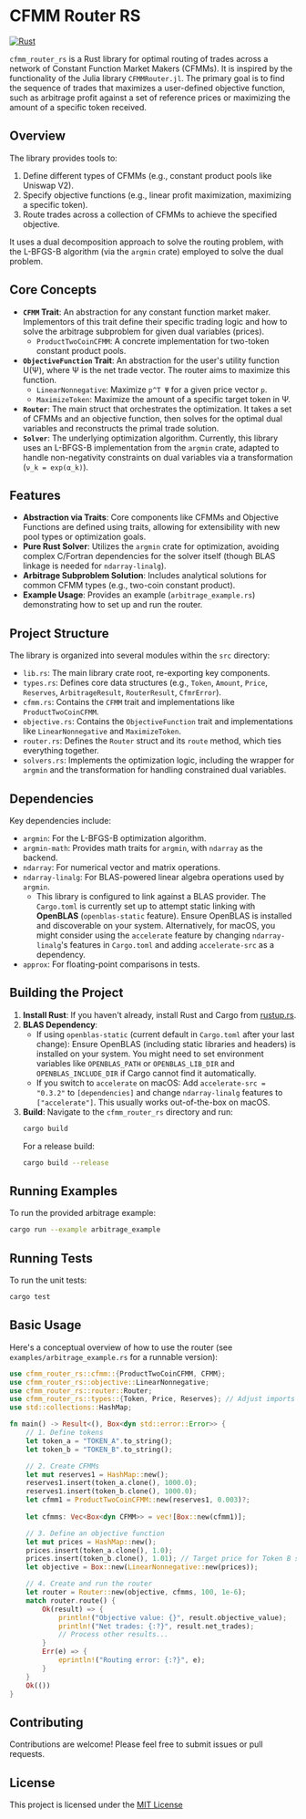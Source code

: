 

# CFMM Router RS

[![Rust](https://github.com/mtroym/CFMMRouter-rs/actions/workflows/rust.yml/badge.svg)](https://github.com/mtroym/CFMMRouter-rs/actions/workflows/rust.yml)

`cfmm_router_rs` is a Rust library for optimal routing of trades across a network of Constant Function Market Makers (CFMMs). It is inspired by the functionality of the Julia library `CFMMRouter.jl`. The primary goal is to find the sequence of trades that maximizes a user-defined objective function, such as arbitrage profit against a set of reference prices or maximizing the amount of a specific token received.

## Overview

The library provides tools to:
1.  Define different types of CFMMs (e.g., constant product pools like Uniswap V2).
2.  Specify objective functions (e.g., linear profit maximization, maximizing a specific token).
3.  Route trades across a collection of CFMMs to achieve the specified objective.

It uses a dual decomposition approach to solve the routing problem, with the L-BFGS-B algorithm (via the `argmin` crate) employed to solve the dual problem.

## Core Concepts

-   **`CFMM` Trait**: An abstraction for any constant function market maker. Implementors of this trait define their specific trading logic and how to solve the arbitrage subproblem for given dual variables (prices).
    -   `ProductTwoCoinCFMM`: A concrete implementation for two-token constant product pools.
-   **`ObjectiveFunction` Trait**: An abstraction for the user's utility function U(Ψ), where Ψ is the net trade vector. The router aims to maximize this function.
    -   `LinearNonnegative`: Maximize `p^T Ψ` for a given price vector `p`.
    -   `MaximizeToken`: Maximize the amount of a specific target token in Ψ.
-   **`Router`**: The main struct that orchestrates the optimization. It takes a set of CFMMs and an objective function, then solves for the optimal dual variables and reconstructs the primal trade solution.
-   **`Solver`**: The underlying optimization algorithm. Currently, this library uses an L-BFGS-B implementation from the `argmin` crate, adapted to handle non-negativity constraints on dual variables via a transformation (`ν_k = exp(α_k)`).

## Features

-   **Abstraction via Traits**: Core components like CFMMs and Objective Functions are defined using traits, allowing for extensibility with new pool types or optimization goals.
-   **Pure Rust Solver**: Utilizes the `argmin` crate for optimization, avoiding complex C/Fortran dependencies for the solver itself (though BLAS linkage is needed for `ndarray-linalg`).
-   **Arbitrage Subproblem Solution**: Includes analytical solutions for common CFMM types (e.g., two-coin constant product).
-   **Example Usage**: Provides an example (`arbitrage_example.rs`) demonstrating how to set up and run the router.

## Project Structure

The library is organized into several modules within the `src` directory:

-   `lib.rs`: The main library crate root, re-exporting key components.
-   `types.rs`: Defines core data structures (e.g., `Token`, `Amount`, `Price`, `Reserves`, `ArbitrageResult`, `RouterResult`, `CfmrError`).
-   `cfmm.rs`: Contains the `CFMM` trait and implementations like `ProductTwoCoinCFMM`.
-   `objective.rs`: Contains the `ObjectiveFunction` trait and implementations like `LinearNonnegative` and `MaximizeToken`.
-   `router.rs`: Defines the `Router` struct and its `route` method, which ties everything together.
-   `solvers.rs`: Implements the optimization logic, including the wrapper for `argmin` and the transformation for handling constrained dual variables.

## Dependencies

Key dependencies include:
-   `argmin`: For the L-BFGS-B optimization algorithm.
-   `argmin-math`: Provides math traits for `argmin`, with `ndarray` as the backend.
-   `ndarray`: For numerical vector and matrix operations.
-   `ndarray-linalg`: For BLAS-powered linear algebra operations used by `argmin`.
    -   This library is configured to link against a BLAS provider. The `Cargo.toml` is currently set up to attempt static linking with **OpenBLAS** (`openblas-static` feature). Ensure OpenBLAS is installed and discoverable on your system. Alternatively, for macOS, you might consider using the `accelerate` feature by changing `ndarray-linalg`'s features in `Cargo.toml` and adding `accelerate-src` as a dependency.
-   `approx`: For floating-point comparisons in tests.

## Building the Project

1.  **Install Rust**: If you haven't already, install Rust and Cargo from [rustup.rs](https://rustup.rs/).
2.  **BLAS Dependency**:
    -   If using `openblas-static` (current default in `Cargo.toml` after your last change): Ensure OpenBLAS (including static libraries and headers) is installed on your system. You might need to set environment variables like `OPENBLAS_PATH` or `OPENBLAS_LIB_DIR` and `OPENBLAS_INCLUDE_DIR` if Cargo cannot find it automatically.
    -   If you switch to `accelerate` on macOS: Add `accelerate-src = "0.3.2"` to `[dependencies]` and change `ndarray-linalg` features to `["accelerate"]`. This usually works out-of-the-box on macOS.
3.  **Build**: Navigate to the `cfmm_router_rs` directory and run:
    ```bash
    cargo build
    ```
    For a release build:
    ```bash
    cargo build --release
    ```

## Running Examples

To run the provided arbitrage example:
```bash
cargo run --example arbitrage_example
```

## Running Tests

To run the unit tests:
```bash
cargo test
```

## Basic Usage

Here's a conceptual overview of how to use the router (see `examples/arbitrage_example.rs` for a runnable version):

```rust
use cfmm_router_rs::cfmm::{ProductTwoCoinCFMM, CFMM};
use cfmm_router_rs::objective::LinearNonnegative;
use cfmm_router_rs::router::Router;
use cfmm_router_rs::types::{Token, Price, Reserves}; // Adjust imports as needed
use std::collections::HashMap;

fn main() -> Result<(), Box<dyn std::error::Error>> {
    // 1. Define tokens
    let token_a = "TOKEN_A".to_string();
    let token_b = "TOKEN_B".to_string();

    // 2. Create CFMMs
    let mut reserves1 = HashMap::new();
    reserves1.insert(token_a.clone(), 1000.0);
    reserves1.insert(token_b.clone(), 1000.0);
    let cfmm1 = ProductTwoCoinCFMM::new(reserves1, 0.003)?;
    
    let cfmms: Vec<Box<dyn CFMM>> = vec![Box::new(cfmm1)];

    // 3. Define an objective function
    let mut prices = HashMap::new();
    prices.insert(token_a.clone(), 1.0);
    prices.insert(token_b.clone(), 1.01); // Target price for Token B slightly higher
    let objective = Box::new(LinearNonnegative::new(prices));

    // 4. Create and run the router
    let router = Router::new(objective, cfmms, 100, 1e-6);
    match router.route() {
        Ok(result) => {
            println!("Objective value: {}", result.objective_value);
            println!("Net trades: {:?}", result.net_trades);
            // Process other results...
        }
        Err(e) => {
            eprintln!("Routing error: {:?}", e);
        }
    }
    Ok(())
}
```

## Contributing

Contributions are welcome! Please feel free to submit issues or pull requests.

## License

This project is licensed under the [MIT License](LICENSE.txt)
